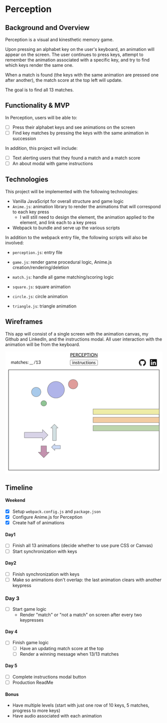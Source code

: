 # Perception

## Background and Overview
Perception is a visual and kinesthetic memory game.

Upon pressing an alphabet key on the user's keyboard, an animation will appear on the screen. The user continues to press keys, attempt to remember the animation associated with a specific key, and try to find which keys render the same one.

When a match is found (the keys with the same animation are pressed one after another), the match score at the top left will update.

The goal is to find all 13 matches.

## Functionality & MVP
In Perception, users will be able to:
- [ ] Press their alphabet keys and see animations on the screen
- [ ] Find key matches by pressing the keys with the same animation in succession

In addition, this project will include:
- [ ] Text alerting users that they found a match and a match score
- [ ] An about modal with game instructions

## Technologies
This project will be implemented with the following technologies:

- Vanilla JavaScript for overall structure and game logic
- ```Anime.js```: animation library to render the animations that will correspond to each key press
  - I will still need to design the element, the animation applied to the element, and link each to a key press
- Webpack to bundle and serve up the various scripts

In addition to the webpack entry file, the following scripts will also be involved:

- ```perception.js```: entry file

- ```game.js```: render game procedural logic, Anime.js creation/rendering/deletion

- ```match.js```: handle all game matching/scoring logic

- ```square.js```: square animation

- ```circle.js```: circle animation

- ```triangle.js```: triangle animation

## Wireframes
This app will consist of a single screen with the animation canvas, my Github and LinkedIn, and the instructions modal. All user interaction with the animation will be from the keyboard.

<img src="./perceptionwireframe.png" width=550px/>

## Timeline
#### Weekend
- [X] Setup ```webpack.config.js``` and ```package.json```
- [X] Configure Anime.js for Perception
- [X] Create half of animations

#### Day1
- [ ] Finish all 13 animations (decide whether to use pure CSS or Canvas)
- [ ] Start synchronization with keys

#### Day2
- [ ] Finish synchronization with keys
- [ ] Make so animations don't overlap: the last animation clears with another keypress

### Day 3
- [ ] Start game logic
  - Render "match" or "not a match" on screen after every two keypresses

#### Day 4
- [ ] Finish game logic
  - [ ] Have an updating match score at the top
  - [ ] Render a winning message when 13/13 matches

#### Day 5
- [ ] Complete instructions modal button
- [ ] Production ReadMe

#### Bonus
- Have multiple levels (start with just one row of 10 keys, 5 matches, progress to more keys)
- Have audio associated with each animation
